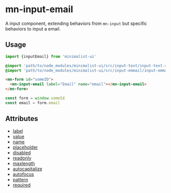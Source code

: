 # mn-input-email

A input component, extending behaviors from `mn-input` but specific behaviors to input a email.

## Usage

```js
import {inputEmail} from 'minimalist-ui'
```

```scss
@import 'path/to/node_modules/minimalist-ui/src/input-text/input-text.style.scss';
@import 'path/to/node_modules/minimalist-ui/src/input-emmail/input-emmail.style.scss';
```

```html
<mn-form id="someID">
  <mn-input-email label="Email" name="email"></mn-input-email>
</mn-form>
```

```js
const form = window.someId
const email = form.email
```

## Attributes

- [label](../input/#label)
- [value](../input/#value)
- [name](../input/#name)
- [placeholder](../input/#placeholder)
- [disabled](../input/#disabled)
- [readonly](../input/#readonly)
- [maxlength](../input/#maxlength)
- [autocapitalize](../input/#autocapitalize)
- [autofocus](../input/#autofocus)
- [pattern](../input/#pattern)
- [required](../input/#required)
